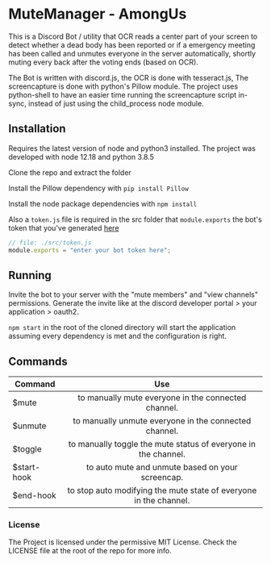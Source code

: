 # MuteManager - AmongUs
This is a Discord Bot / utility that OCR reads a center part of your screen to detect whether a dead body has been reported or if a emergency meeting has been called and unmutes everyone in the server automatically, shortly muting every back after the voting ends (based on OCR).

The Bot is written with discord.js, the OCR is done with tesseract.js, The screencapture is done with python's Pillow module. The project uses python-shell to have an easier time running the screencapture script in-sync, instead of just using the child_process node module.

## Installation
Requires the latest version of node and python3 installed.
The project was developed with node 12.18 and python 3.8.5

Clone the repo and extract the folder

Install the Pillow dependency with
```pip install Pillow```

Install the node package dependencies with
```npm install```

Also a `token.js` file is required in the src folder that `module.exports` the bot's token that you've generated [here](https://discord.com/developers/applications)
```javascript
// file: ./src/token.js
module.exports = "enter your bot token here";
```

## Running
Invite the bot to your server with the "mute members" and "view channels" permissions. 
Generate the invite like at the discord developer portal > your application > oauth2.

```npm start``` in the root of the cloned directory will start the application assuming every dependency is met and the configuration is right.

## Commands

| Command     |      Use      |
|-------------|:-------------:|
| $mute       | to manually mute everyone in the connected channel. |
| $unmute     | to manually unmute everyone in the connected channel. |
| $toggle     | to manually toggle the mute status of everyone in the channel. |
| $start-hook | to auto mute and unmute based on your screencap. |
| $end-hook   | to stop auto modifying the mute state of everyone in the channel. | 

### License
The Project is licensed under the permissive MIT License.
Check the LICENSE file at the root of the repo for more info.
